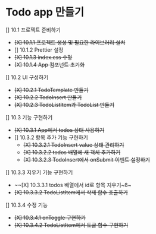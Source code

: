 # Todo app 만들기

[] 10.1 프로젝트 준비하기

- ~~[X] 10.1.1 프로젝트 생성 및 필요한 라이브러리 설치~~
- [] 10.1.2 Prettier 설정
- ~~[X] 10.1.3 index.css 수정~~
- ~~[X] 10.1.4 App 컴포넌트 초기화~~

[] 10.2 UI 구성하기

- ~~[X] 10.2.1 TodoTemplate 만들기~~
- ~~[X] 10.2.2 TodoInsert 만들기~~
- ~~[X] 10.2.3 TodoListItem과 TodoList 만들기~~

[] 10.3 기능 구현하기

- ~~[X] 10.3.1 App에서 todos 상태 사용하기~~
- [] 10.3.2 항목 추가 기능 구현하기
  - ~~[X] 10.3.2.1 TodoInsert value 상태 관리하기~~
  - ~~[X] 10.3.2.2 todos 배열에 새 객체 추가하기~~
  - ~~[X] 10.3.2.3 TodoInsert에서 onSubmit 이벤트 설정하기~~

[] 10.3.3 지우기 기능 구현하기

- ~~[X] 10.3.3.1 todos 배열에서 id로 항목 지우기~ß~
- ~~[X] 10.3.3.2 TodoListItem에서 삭제 함수 호출하기~~

[] 10.3.4 수정 기능

- ~~[X] 10.3.4.1 onToggle 구현하기~~
- ~~[X] 10.3.4.2 TodoListItem에서 토글 함수 구현하기~~
